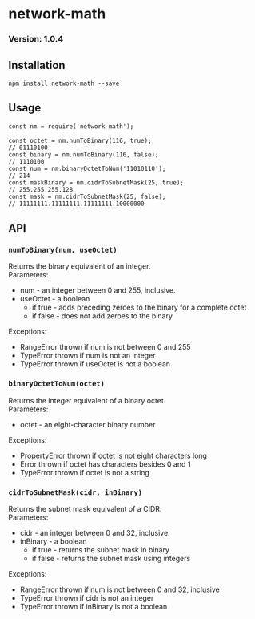 # network-math

### Version: 1.0.4

## Installation
```
npm install network-math --save
```

## Usage
```
const nm = require('network-math');

const octet = nm.numToBinary(116, true);
// 01110100
const binary = nm.numToBinary(116, false);
// 1110100
const num = nm.binaryOctetToNum('11010110');
// 214
const maskBinary = nm.cidrToSubnetMask(25, true);
// 255.255.255.128
const mask = nm.cidrToSubnetMask(25, false); 
// 11111111.11111111.11111111.10000000
```

## API

### `numToBinary(num, useOctet)`<br>
Returns the binary equivalent of an integer. <br>
Parameters:
- num - an integer between 0 and 255, inclusive.
- useOctet - a boolean
    - if true -  adds preceding zeroes to the binary for a complete octet
    - if false - does not add zeroes to the binary

Exceptions:
- RangeError thrown if num is not between 0 and 255
- TypeError thrown if num is not an integer
- TypeError thrown if useOctet is not a boolean


### `binaryOctetToNum(octet)` <br>
Returns the integer equivalent of a binary octet. <br>
Parameters:
- octet - an eight-character binary number

Exceptions:
- PropertyError thrown if octet is not eight characters long
- Error thrown if octet has characters besides 0 and 1
- TypeError thrown if octet is not a string


### `cidrToSubnetMask(cidr, inBinary)` <br>
Returns the subnet mask equivalent of a CIDR. <br>
Parameters:
- cidr - an integer between 0 and 32, inclusive.
- inBinary - a boolean
    - if true - returns the subnet mask in binary
    - if false - returns the subnet mask using integers

Exceptions:
- RangeError thrown if num is not between 0 and 32, inclusive
- TypeError thrown if cidr is not an integer
- TypeError thrown if inBinary is not a boolean